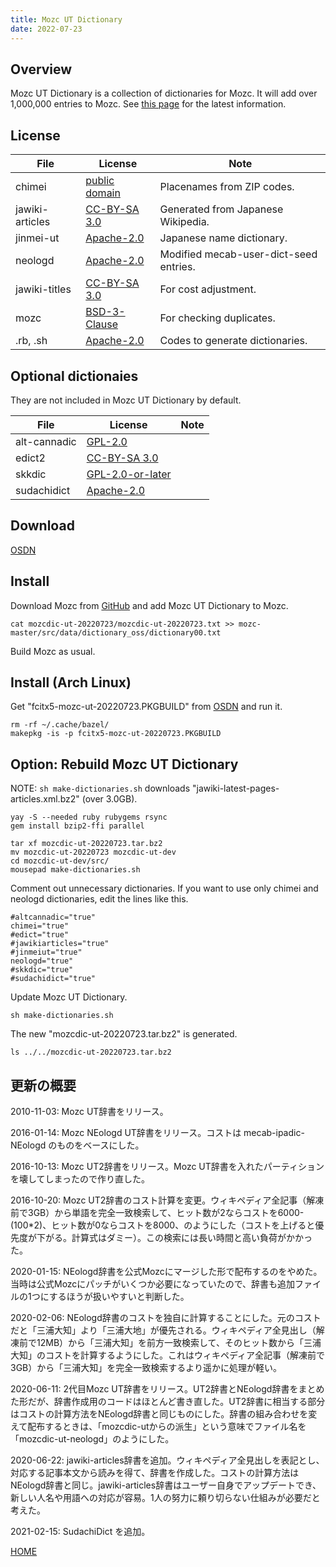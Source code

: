 ```yaml
---
title: Mozc UT Dictionary
date: 2022-07-23
---
```


## Overview

Mozc UT Dictionary is a collection of dictionaries for Mozc. It will add over 1,000,000 entries to Mozc. See [this page](http://linuxplayers.g1.xrea.com/mozc-ut.html) for the latest information.

## License

File | License | Note
-- | -- | --
chimei | [public domain](http://www.post.japanpost.jp/zipcode/dl/readme.html) | Placenames from ZIP codes.
jawiki-articles | [CC-BY-SA 3.0](https://ja.wikipedia.org/wiki/Wikipedia:ウィキペディアを二次利用する) | Generated from Japanese Wikipedia.
jinmei-ut | [Apache-2.0](http://linuxplayers.g1.xrea.com/mozc-ut.html) | Japanese name dictionary.
neologd | [Apache-2.0](https://github.com/neologd/mecab-ipadic-neologd) | Modified mecab-user-dict-seed entries.
jawiki-titles | [CC-BY-SA 3.0](https://ja.wikipedia.org/wiki/Wikipedia:ウィキペディアを二次利用する) | For cost adjustment.
mozc | [BSD-3-Clause](https://github.com/google/mozc) | For checking duplicates.
.rb, .sh | [Apache-2.0](http://linuxplayers.g1.xrea.com/mozc-ut.html) | Codes to generate dictionaries.

## Optional dictionaies

They are not included in Mozc UT Dictionary by default.

File | License | Note
-- | -- | --
alt-cannadic | [GPL-2.0](https://ja.osdn.net/projects/alt-cannadic/wiki/FrontPage) | 
edict2 | [CC-BY-SA 3.0](http://www.edrdg.org/jmdict/edict.html) | 
skkdic | [GPL-2.0-or-later](http://openlab.ring.gr.jp/skk/wiki/wiki.cgi?page=SKK%BC%AD%BD%F1) | 
sudachidict | [Apache-2.0](https://github.com/WorksApplications/SudachiDict) | 

## Download

[OSDN](https://osdn.net/users/utuhiro/pf/utuhiro/files/)

## Install

Download Mozc from [GitHub](https://github.com/google/mozc) and add Mozc UT Dictionary to Mozc.

```
cat mozcdic-ut-20220723/mozcdic-ut-20220723.txt >> mozc-master/src/data/dictionary_oss/dictionary00.txt
```

Build Mozc as usual.

## Install (Arch Linux)

Get "fcitx5-mozc-ut-20220723.PKGBUILD" from [OSDN](https://osdn.net/users/utuhiro/pf/utuhiro/files/) and run it.

```
rm -rf ~/.cache/bazel/
makepkg -is -p fcitx5-mozc-ut-20220723.PKGBUILD
```

## Option: Rebuild Mozc UT Dictionary

NOTE: `sh make-dictionaries.sh` downloads "jawiki-latest-pages-articles.xml.bz2" (over 3.0GB).

```
yay -S --needed ruby rubygems rsync
gem install bzip2-ffi parallel

tar xf mozcdic-ut-20220723.tar.bz2
mv mozcdic-ut-20220723 mozcdic-ut-dev
cd mozcdic-ut-dev/src/
mousepad make-dictionaries.sh
```

Comment out unnecessary dictionaries. If you want to use only chimei and neologd dictionaries, edit the lines like this.

```
#altcannadic="true"
chimei="true"
#edict="true"
#jawikiarticles="true"
#jinmeiut="true"
neologd="true"
#skkdic="true"
#sudachidict="true"
```

Update Mozc UT Dictionary.

```
sh make-dictionaries.sh
```

The new "mozcdic-ut-20220723.tar.bz2" is generated.

```
ls ../../mozcdic-ut-20220723.tar.bz2
```

## 更新の概要

2010-11-03: Mozc UT辞書をリリース。

2016-01-14: Mozc NEologd UT辞書をリリース。コストは mecab-ipadic-NEologd のものをベースにした。

2016-10-13: Mozc UT2辞書をリリース。Mozc UT辞書を入れたパーティションを壊してしまったので作り直した。

2016-10-20: Mozc UT2辞書のコスト計算を変更。ウィキペディア全記事（解凍前で3GB）から単語を完全一致検索して、ヒット数が2ならコストを6000-(100*2)、ヒット数が0ならコストを8000、のようにした（コストを上げると優先度が下がる。計算式はダミー）。この検索には長い時間と高い負荷がかかった。

2020-01-15: NEologd辞書を公式Mozcにマージした形で配布するのをやめた。当時は公式Mozcにパッチがいくつか必要になっていたので、辞書も追加ファイルの1つにするほうが扱いやすいと判断した。

2020-02-06: NEologd辞書のコストを独自に計算することにした。元のコストだと「三浦大知」より「三浦大地」が優先される。ウィキペディア全見出し（解凍前で12MB）から「三浦大知」を前方一致検索して、そのヒット数から「三浦大知」のコストを計算するようにした。これはウィキペディア全記事（解凍前で3GB）から「三浦大知」を完全一致検索するより遥かに処理が軽い。

2020-06-11: 2代目Mozc UT辞書をリリース。UT2辞書とNEologd辞書をまとめた形だが、辞書作成用のコードはほとんど書き直した。UT2辞書に相当する部分はコストの計算方法をNEologd辞書と同じものにした。辞書の組み合わせを変えて配布するときは、「mozcdic-utからの派生」という意味でファイル名を「mozcdic-ut-neologd」のようにした。

2020-06-22: jawiki-articles辞書を追加。ウィキペディア全見出しを表記とし、対応する記事本文から読みを得て、辞書を作成した。コストの計算方法はNEologd辞書と同じ。jawiki-articles辞書はユーザー自身でアップデートでき、新しい人名や用語への対応が容易。1人の努力に頼り切らない仕組みが必要だと考えた。

2021-02-15: SudachiDict を追加。

[HOME](http://linuxplayers.g1.xrea.com/index.html)
